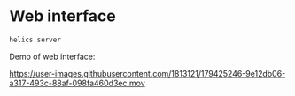 # Web interface

```bash
helics server
```

Demo of web interface:

<https://user-images.githubusercontent.com/1813121/179425246-9e12db06-a317-493c-88af-098fa460d3ec.mov>
